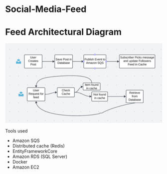 # Social-Media-Feed

# Feed Architectural Diagram


![alt text](image-1.png)


Tools used

- Amazon SQS
- Distributed cache (Redis)
- EntityFrameworkCore
- Amazon RDS (SQL Server)
- Docker
- Amazon EC2